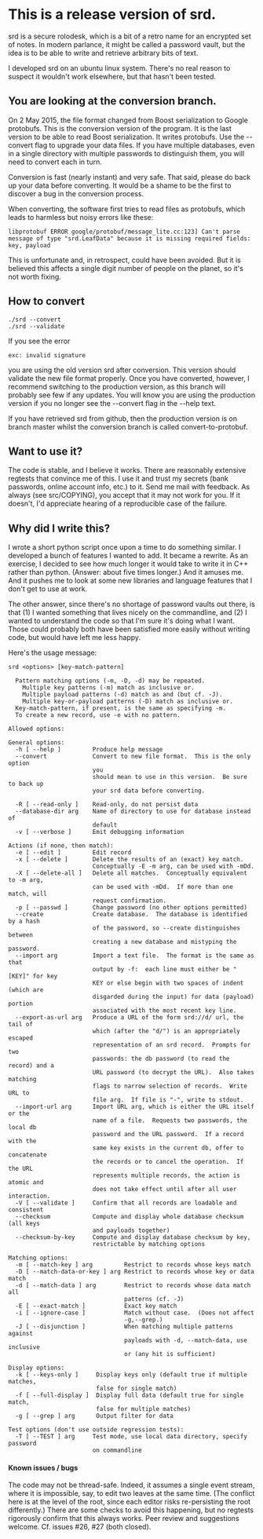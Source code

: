 # This is a release version of srd.

srd is a secure rolodesk, which is a bit of a retro name for an
encrypted set of notes.  In modern parlance, it might be called a
password vault, but the idea is to be able to write and retrieve
arbitrary bits of text.

I developed srd on an ubuntu linux system.  There's no real reason to
suspect it wouldn't work elsewhere, but that hasn't been tested.

## You are looking at the conversion branch.

On 2 May 2015, the file format changed from Boost serialization to
Google protobufs.  This is the conversion version of the program.  It
is the last version to be able to read Boost serialization.  It writes
protobufs.  Use the --convert flag to upgrade your data files.  If you
have multiple databases, even in a single directory with multiple
passwords to distinguish them, you will need to convert each in turn.

Conversion is fast (nearly instant) and very safe.  That said, please
do back up your data before converting.  It would be a shame to be the
first to discover a bug in the conversion process.

When converting, the software first tries to read files as protobufs,
which leads to harmless but noisy errors like these:

````
libprotobuf ERROR google/protobuf/message_lite.cc:123] Can't parse message of type "srd.LeafData" because it is missing required fields: key, payload
````

This is unfortunate and, in retrospect, could have been avoided.  But
it is believed this affects a single digit number of people on the
planet, so it's not worth fixing.

## How to convert

````
./srd --convert
./srd --validate
````

If you see the error
````
exc: invalid signature
````
you are using the old version srd after conversion.  This version
should validate the new file format properly.  Once you have
converted, however, I recommend switching to the production version,
as this branch will probably see few if any updates.  You will know
you are using the production version if you no longer see the
--convert flag in the --help text.

If you have retrieved srd from github, then the production version is
on branch master whilst the conversion branch is called convert-to-protobuf.

## Want to use it?

The code is stable, and I believe it works.  There are reasonably
extensive regtests that convince me of this.  I use it and trust my
secrets (bank passwords, online account info, etc.) to it.  Send me
mail with feedback.  As always (see src/COPYING), you accept that it
may not work for you.  If it doesn't, I'd appreciate hearing of a
reproducible case of the failure.

## Why did I write this?

I wrote a short python script once upon a time to do something
similar.  I developed a bunch of features I wanted to add.  It became
a rewrite.  As an exercise, I decided to see how much longer it would
take to write it in C++ rather than python.  (Answer:  about five times
longer.)  And it amuses me.  And it pushes me to look at some new
libraries and language features that I don't get to use at work.

The other answer, since there's no shortage of password vaults out
there, is that (1) I wanted something that lives nicely on the
commandline, and (2) I wanted to understand the code so that I'm sure
it's doing what I want.  Those could probably both have been satisfied
more easily without writing code, but would have left me less happy.


Here's the usage message:
````
srd <options> [key-match-pattern]

  Pattern matching options (-m, -D, -d) may be repeated.
    Multiple key patterns (-m) match as inclusive or.
    Multiple payload patterns (-d) match as and (but cf. -J).
    Multiple key-or-payload patterns (-D) match as inclusive or.
  Key-match-pattern, if present, is the same as specifying -m.
  To create a new record, use -e with no pattern.

Allowed options:

General options:
  -h [ --help ]         Produce help message
  --convert             Convert to new file format.  This is the only option
                        you
                        should mean to use in this version.  Be sure to back up
                        your srd data before converting.

  -R [ --read-only ]    Read-only, do not persist data
  --database-dir arg    Name of directory to use for database instead of
                        default
  -v [ --verbose ]      Emit debugging information

Actions (if none, then match):
  -e [ --edit ]         Edit record
  -x [ --delete ]       Delete the results of an (exact) key match.
                        Conceptually -E -m arg, can be used with -mDd.
  -X [ --delete-all ]   Delete all matches.  Conceptually equivalent to -m arg,
                        can be used with -mDd.  If more than one match, will
                        request confirmation.
  -p [ --passwd ]       Change password (no other options permitted)
  --create              Create database.  The database is identified by a hash
                        of the password, so --create distinguishes between
                        creating a new database and mistyping the password.
  --import arg          Import a text file.  The format is the same as that
                        output by -f:  each line must either be "[KEY]" for key
                        KEY or else begin with two spaces of indent (which are
                        disgarded during the input) for data (payload) portion
                        associated with the most recent key line.
  --export-as-url arg   Produce a URL of the form srd://d/ url, the tail of
                        which (after the "d/") is an appropriately escaped
                        representation of an srd record.  Prompts for two
                        passwords: the db password (to read the record) and a
                        URL password (to decrypt the URL).  Also takes matching
                        flags to narrow selection of records.  Write URL to
                        file arg.  If file is "-", write to stdout.
  --import-url arg      Import URL arg, which is either the URL itself or the
                        name of a file.  Requests two passwords, the local db
                        password and the URL password.  If a record with the
                        same key exists in the current db, offer to concatenate
                        the records or to cancel the operation.  If the URL
                        represents multiple records, the action is atomic and
                        does not take effect until after all user interaction.
  -V [ --validate ]     Confirm that all records are loadable and consistent
  --checksum            Compute and display whole database checksum (all keys
                        and payloads together)
  --checksum-by-key     Compute and display database checksum by key,
                        restrictable by matching options

Matching options:
  -m [ --match-key ] arg         Restrict to records whose keys match
  -D [ --match-data-or-key ] arg Restrict to records whose key or data match
  -d [ --match-data ] arg        Restrict to records whose data match all
                                 patterns (cf. -J)
  -E [ --exact-match ]           Exact key match
  -i [ --ignore-case ]           Match without case.  (Does not affect
                                 -g,--grep.)
  -J [ --disjunction ]           When matching multiple patterns against
                                 payloads with -d, --match-data, use inclusive
                                 or (any hit is sufficient)

Display options:
  -k [ --keys-only ]     Display keys only (default true if multiple matches,
                         false for single match)
  -f [ --full-display ]  Display full data (default true for single match,
                         false for multiple matches)
  -g [ --grep ] arg      Output filter for data

Test options (don't use outside regression tests):
  -T [ --TEST ] arg     Test mode, use local data directory, specify password
                        on commandline
````

#### Known issues / bugs

The code may not be thread-safe.  Indeed, it assumes a single event
stream, where it is impossible, say, to edit two leaves at the same
time.  (The conflict here is at the level of the root, since each
editor risks re-persisting the root differently.)  There are some
checks to avoid this happening, but no regtests rigorously confirm
that this always works.  Peer review and suggestions welcome.
Cf. issues #26, #27 (both closed).
